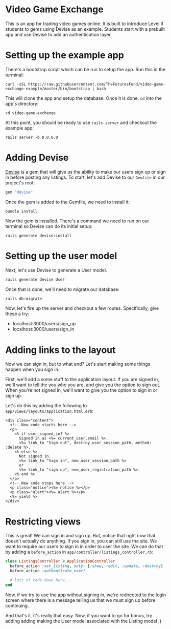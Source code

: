 # Video Game Exchange

This is an app for trading video games online.
It is built to introduce Level II students to gems using Devise as an example.
Students start with a prebuilt app and use Devise to add an authentication layer.

# Setting up the example app

There's a bootstrap script which can be run to setup the app.
Run this in the terminal:

```shell
curl -sSL https://raw.githubusercontent.com/TheFuturesFund/video-game-exchange-example/master/bin/bootstrap | bash
```

This will clone the app and setup the database.
Once it is done, `cd` into the app's directory:

```shell
cd video-game-exchange
```

At this point, you should be ready to use `rails server` and checkout the example app:

```shell
rails server -b 0.0.0.0
```

# Adding Devise

[Devise](https://github.com/plataformatec/devise) is a gem that will give us the ability to make our users sign up or sign in before posting any listings.
To start, let's add Devise to our `Gemfile` in our project's root:

```ruby
gem "devise"
```

Once the gem is added to the Gemfile, we need to install it:

```shell
bundle install
```

Now the gem is installed.
There's a command we need to run on our terminal so Devise can do its initial setup:

```shell
rails generate devise:install
```

# Setting up the user model

Next, let's use Devise to generate a User model.

```bash
rails generate devise User
```

Once that is done, we'll need to migrate our database:

```bash
rails db:migrate
```

Now, let's fire up the server and checkout a few routes.
Specifically, give these a try:

- localhost:3000/users/sign_up
- localhost:3000/users/sign_in

# Adding links to the layout

Now we can sign in, but to what end?
Let's start making some things happen when you sign in.

First, we'll add a some stuff to the application layout.
If you are signed in, we'll want to tell the you who you are, and give you the option to sign out.
When you're not signed in, we'll want to give you the option to sign in or sign up.

Let's do this by adding the following to `app/views/layouts/application.html.erb`:

```erb
<div class="content">
  <!-- New code starts here -->
  <p>
    <% if user_signed_in? %>
      Signed in as <%= current_user.email %>.
      <%= link_to "Sign out", destroy_user_session_path, method: :delete %>.
    <% else %>
      Not signed in.
      <%= link_to "Sign in", new_user_session_path %>
      or
      <%= link_to "sign up", new_user_registration_path %>.
    <% end %>
  </p>
  <!-- New code stops here -->
  <p class="notice"><%= notice %></p>
  <p class="alert"><%= alert %></p>
  <%= yield %>
</div>
```

# Restricting views

This is great!
We can sign in and sign up.
But, notice that right now that doesn't actually do anything.
If you sign in, you can still use the site.
We want to require our users to sign in in order to user the site.
We can do that by adding a `before_action` in `app/controller/listings_controller.rb`:

```ruby
class ListingsController < ApplicationController
  before_action :set_listing, only: [:show, :edit, :update, :destroy]
  before_action :authenticate_user!

  # lots of code down here...
end
```

Now, if we try to use the app without signing in, we're redirected to the login screen where there is a message telling us that we must sign up before continuing.

And that's it.
It's really that easy.
Now, if you want to go for bonus, try adding adding making the User model associated with the Listing model ;)


